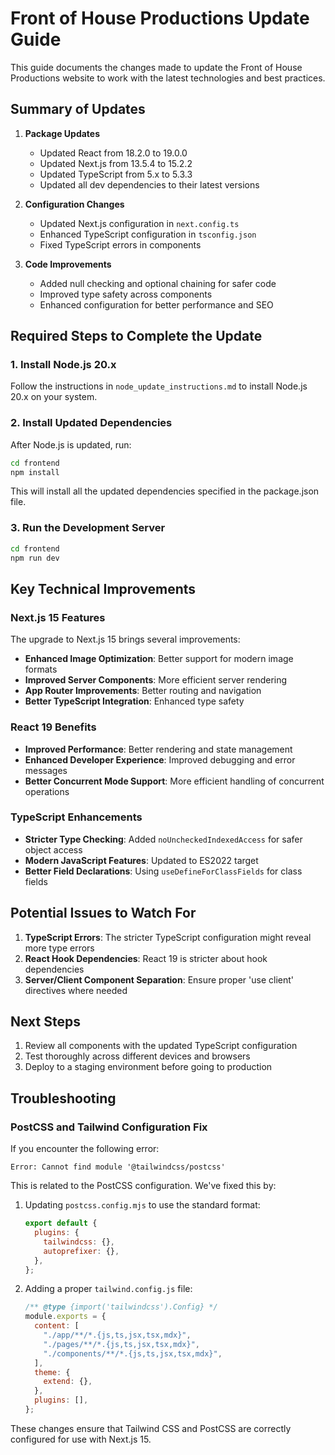 # Front of House Productions Update Guide

This guide documents the changes made to update the Front of House Productions website to work with the latest technologies and best practices.

## Summary of Updates

1. **Package Updates**
   - Updated React from 18.2.0 to 19.0.0
   - Updated Next.js from 13.5.4 to 15.2.2
   - Updated TypeScript from 5.x to 5.3.3
   - Updated all dev dependencies to their latest versions

2. **Configuration Changes**
   - Updated Next.js configuration in `next.config.ts`
   - Enhanced TypeScript configuration in `tsconfig.json`
   - Fixed TypeScript errors in components

3. **Code Improvements**
   - Added null checking and optional chaining for safer code
   - Improved type safety across components
   - Enhanced configuration for better performance and SEO

## Required Steps to Complete the Update

### 1. Install Node.js 20.x

Follow the instructions in `node_update_instructions.md` to install Node.js 20.x on your system.

### 2. Install Updated Dependencies

After Node.js is updated, run:

```bash
cd frontend
npm install
```

This will install all the updated dependencies specified in the package.json file.

### 3. Run the Development Server

```bash
cd frontend
npm run dev
```

## Key Technical Improvements

### Next.js 15 Features

The upgrade to Next.js 15 brings several improvements:

- **Enhanced Image Optimization**: Better support for modern image formats
- **Improved Server Components**: More efficient server rendering
- **App Router Improvements**: Better routing and navigation
- **Better TypeScript Integration**: Enhanced type safety

### React 19 Benefits

- **Improved Performance**: Better rendering and state management
- **Enhanced Developer Experience**: Improved debugging and error messages
- **Better Concurrent Mode Support**: More efficient handling of concurrent operations

### TypeScript Enhancements

- **Stricter Type Checking**: Added `noUncheckedIndexedAccess` for safer object access
- **Modern JavaScript Features**: Updated to ES2022 target
- **Better Field Declarations**: Using `useDefineForClassFields` for class fields

## Potential Issues to Watch For

1. **TypeScript Errors**: The stricter TypeScript configuration might reveal more type errors
2. **React Hook Dependencies**: React 19 is stricter about hook dependencies
3. **Server/Client Component Separation**: Ensure proper 'use client' directives where needed

## Next Steps

1. Review all components with the updated TypeScript configuration
2. Test thoroughly across different devices and browsers
3. Deploy to a staging environment before going to production

## Troubleshooting

### PostCSS and Tailwind Configuration Fix

If you encounter the following error:
```
Error: Cannot find module '@tailwindcss/postcss'
```

This is related to the PostCSS configuration. We've fixed this by:

1. Updating `postcss.config.mjs` to use the standard format:
   ```js
   export default {
     plugins: {
       tailwindcss: {},
       autoprefixer: {},
     },
   };
   ```

2. Adding a proper `tailwind.config.js` file:
   ```js
   /** @type {import('tailwindcss').Config} */
   module.exports = {
     content: [
       "./app/**/*.{js,ts,jsx,tsx,mdx}",
       "./pages/**/*.{js,ts,jsx,tsx,mdx}",
       "./components/**/*.{js,ts,jsx,tsx,mdx}",
     ],
     theme: {
       extend: {},
     },
     plugins: [],
   };
   ```

These changes ensure that Tailwind CSS and PostCSS are correctly configured for use with Next.js 15.
